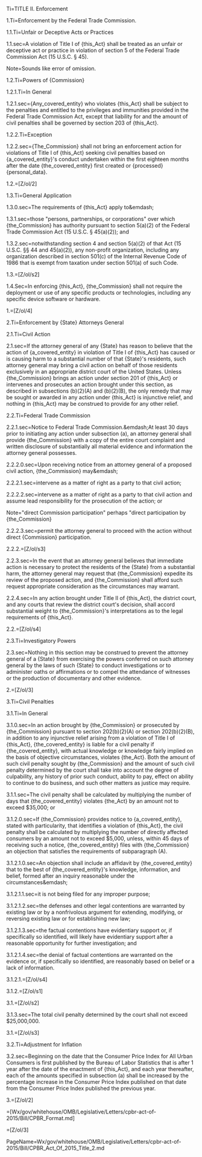 Ti=TITLE II. Enforcement

1.Ti=Enforcement by the Federal Trade Commission.

1.1.Ti=Unfair or Deceptive Acts or Practices

1.1.sec=A violation of Title I of {this_Act} shall be treated as an unfair or deceptive act or practice in violation of section 5 of the Federal Trade Commission Act (15 U.S.C. &sect; 45).

Note=Sounds like error of omission. 

1.2.Ti=Powers of {Commission}

1.2.1.Ti=In General

1.2.1.sec={Any_covered_entity} who violates {this_Act} shall be subject to the penalties and entitled to the privileges and immunities provided in the Federal Trade Commission Act, except that liability for and the amount of civil penalties shall be governed by section 203 of {this_Act}.

1.2.2.Ti=Exception

1.2.2.sec={The_Commission} shall not bring an enforcement action for violations of Title I of {this_Act} seeking civil penalties based on {a_covered_entity}'s conduct undertaken within the first eighteen months after the date {the_covered_entity} first created or {processed} {personal_data}.

1.2.=[Z/ol/2]

1.3.Ti=General Application

1.3.0.sec=The requirements of {this_Act} apply to&emdash;

1.3.1.sec=those "persons, partnerships, or corporations" over which {the_Commission} has authority pursuant to section 5(a)(2) of the Federal Trade Commission Act (15 U.S.C. &sect; 45(a)(2)); and

1.3.2.sec=notwithstanding section 4 and section 5(a)(2) of that Act (15 U.S.C. &sect;&sect; 44 and 45(a)(2)), any non-profit organization, including any organization described in section 501(c) of the Internal Revenue Code of 1986 that is exempt from taxation under section 501(a) of such Code.

1.3.=[Z/ol/s2]

1.4.Sec=In enforcing {this_Act}, {the_Commission} shall not require the deployment or use of any specific products or technologies, including any specific device software or hardware.

1.=[Z/ol/4]


2.Ti=Enforcement by {State} Attorneys General

2.1.Ti=Civil Action

2.1.sec=If the attorney general of any {State} has reason to believe that the action of {a_covered_entity} in violation of Title I of {this_Act} has caused or is causing harm to a substantial number of that {State}'s residents, such attorney general may bring a civil action on behalf of those residents exclusively in an appropriate district court of the United States. Unless {the_Commission} brings an action under section 201 of {this_Act} or intervenes and prosecutes an action brought under this section, as described in subsections (b)(2)(A) and (b)(2)(B), the only remedy that may be sought or awarded in any action under {this_Act} is injunctive relief, and nothing in {this_Act} may be construed to provide for any other relief.

2.2.Ti=Federal Trade Commission

2.2.1.sec=Notice to Federal Trade Commission.&emdash;At least 30 days prior to initiating any action under subsection (a), an attorney general shall provide {the_Commission} with a copy of the entire court complaint and written disclosure of substantially all material evidence and information the attorney general possesses.

2.2.2.0.sec=Upon receiving notice from an attorney general of a proposed civil action, {the_Commission} may&emdash;

2.2.2.1.sec=intervene as a matter of right as a party to that civil action;

2.2.2.2.sec=intervene as a matter of right as a party to that civil action and assume lead responsibility for the prosecution of the action; or

Note="direct Commission participation" perhaps "direct participation by {the_Commission}

2.2.2.3.sec=permit the attorney general to proceed with the action without direct {Commission} participation.

2.2.2.=[Z/ol/s3]

2.2.3.sec=In the event that an attorney general believes that immediate action is necessary to protect the residents of the {State} from a substantial harm, the attorney general may request that {the_Commission} expedite its review of the proposed action, and {the_Commission} shall afford such request appropriate consideration as the circumstances may warrant.

2.2.4.sec=In any action brought under Title II of {this_Act}, the district court, and any courts that review the district court's decision, shall accord substantial weight to {the_Commission}'s interpretations as to the legal requirements of {this_Act}.

2.2.=[Z/ol/s4]

2.3.Ti=Investigatory Powers

2.3.sec=Nothing in this section may be construed to prevent the attorney general of a {State} from exercising the powers conferred on such attorney general by the laws of such {State} to conduct investigations or to administer oaths or affirmations or to compel the attendance of witnesses or the production of documentary and other evidence.

2.=[Z/ol/3]

3.Ti=Civil Penalties

3.1.Ti=In General

3.1.0.sec=In an action brought by {the_Commission} or prosecuted by {the_Commission} pursuant to section 202(b)(2)(A) or section 202(b)(2)(B), in addition to any injunctive relief arising from a violation of Title I of {this_Act}, {the_covered_entity} is liable for a civil penalty if {the_covered_entity}, with actual knowledge or knowledge fairly implied on the basis of objective circumstances, violates {the_Act}. Both the amount of such civil penalty sought by {the_Commission} and the amount of such civil penalty determined by the court shall take into account the degree of culpability, any history of prior such conduct, ability to pay, effect on ability to continue to do business, and such other matters as justice may require.

3.1.1.sec=The civil penalty shall be calculated by multiplying the number of days that {the_covered_entity} violates {the_Act} by an amount not to exceed $35,000; or

3.1.2.0.sec=If {the_Commission} provides notice to {a_covered_entity}, stated with particularity, that identifies a violation of {this_Act}, the civil penalty shall be calculated by multiplying the number of directly affected consumers by an amount not to exceed $5,000, unless, within 45 days of receiving such a notice, {the_covered_entity} files with {the_Commission} an objection that satisfies the requirements of subparagraph (A).

3.1.2.1.0.sec=An objection shall include an affidavit by {the_covered_entity} that to the best of {the_covered_entity}'s knowledge, information, and belief, formed after an inquiry reasonable under the circumstances&emdash;

3.1.2.1.1.sec=it is not being filed for any improper purpose;

3.1.2.1.2.sec=the defenses and other legal contentions are warranted by existing law or by a nonfrivolous argument for extending, modifying, or reversing existing law or for establishing new law;

3.1.2.1.3.sec=the factual contentions have evidentiary support or, if specifically so identified, will likely have evidentiary support after a reasonable opportunity for further investigation; and

3.1.2.1.4.sec=the denial of factual contentions are warranted on the evidence or, if specifically so identified, are reasonably based on belief or a lack of information.

3.1.2.1.=[Z/ol/s4]

3.1.2.=[Z/ol/s1]

3.1.=[Z/ol/s2]

3.1.3.sec=The total civil penalty determined by the court shall not exceed $25,000,000.

3.1.=[Z/ol/s3]

3.2.Ti=Adjustment for Inflation

3.2.sec=Beginning on the date that the Consumer Price Index for All Urban Consumers is first published by the Bureau of Labor Statistics that is after 1 year after the date of the enactment of {this_Act}, and each year thereafter, each of the amounts specified in subsection (a) shall be increased by the percentage increase in the Consumer Price Index published on that date from the Consumer Price Index published the previous year.

3.=[Z/ol/2]

=[Wx/gov/whitehouse/OMB/Legislative/Letters/cpbr-act-of-2015/Bill/CPBR_Format.md]

=[Z/ol/3]

PageName=Wx/gov/whitehouse/OMB/Legislative/Letters/cpbr-act-of-2015/Bill/CPBR_Act_Of_2015_Title_2.md
